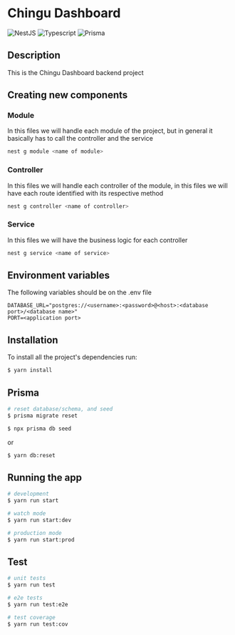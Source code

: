 # Chingu Dashboard
  <!--[![Backers on Open Collective](https://opencollective.com/nest/backers/badge.svg)](https://opencollective.com/nest#backer)
  [![Sponsors on Open Collective](https://opencollective.com/nest/sponsors/badge.svg)](https://opencollective.com/nest#sponsor)-->
  ![NestJS](https://img.shields.io/badge/nestjs-E0234E?style=for-the-badge&logo=nestjs&logoColor=white)
  ![Typescript](https://img.shields.io/badge/TypeScript-007ACC?style=for-the-badge&logo=typescript&logoColor=white)
  ![Prisma](https://img.shields.io/badge/Prisma-3982CE?style=for-the-badge&logo=Prisma&logoColor=white)

## Description

This is the Chingu Dashboard backend project

## Creating new components

### Module

In this files we will handle each module of the project, but in general it basically has to call the controller and the service

```bash
nest g module <name of module>
```

### Controller

In this files we will handle each controller of the module, in this files we will have each route identified with its respective method

```bash
nest g controller <name of controller>
```

### Service

In this files we will have the business logic for each controller

```bash
nest g service <name of service>
```

## Environment variables

The following variables should be on the .env file

```
DATABASE_URL="postgres://<username>:<password>@<host>:<database port>/<database name>"
PORT=<application port>
```

## Installation

To install all the project's dependencies run:

```bash
$ yarn install
```

## Prisma

```bash
# reset database/schema, and seed
$ prisma migrate reset

$ npx prisma db seed 
```
or 
```bash
$ yarn db:reset
```

## Running the app

```bash
# development
$ yarn run start

# watch mode
$ yarn run start:dev

# production mode
$ yarn run start:prod
```

## Test

```bash
# unit tests
$ yarn run test

# e2e tests
$ yarn run test:e2e

# test coverage
$ yarn run test:cov
```
